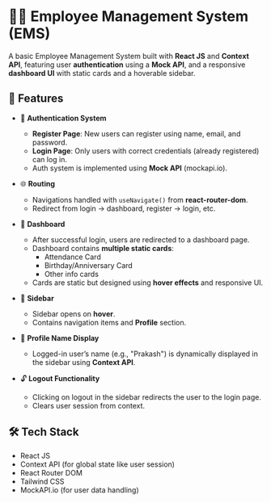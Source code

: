# 🧑‍💼 Employee Management System (EMS)

A basic Employee Management System built with **React JS** and **Context API**, featuring user **authentication** using a **Mock API**, and a responsive **dashboard UI** with static cards and a hoverable sidebar.

## 🚀 Features

- 🔐 **Authentication System**
  - **Register Page**: New users can register using name, email, and password.
  - **Login Page**: Only users with correct credentials (already registered) can log in.
  - Auth system is implemented using **Mock API** (mockapi.io).

- 🌐 **Routing**
  - Navigations handled with `useNavigate()` from **react-router-dom**.
  - Redirect from login → dashboard, register → login, etc.

- 📄 **Dashboard**
  - After successful login, users are redirected to a dashboard page.
  - Dashboard contains **multiple static cards**:
    - Attendance Card
    - Birthday/Anniversary Card
    - Other info cards
  - Cards are static but designed using **hover effects** and responsive UI.

- 📂 **Sidebar**
  - Sidebar opens on **hover**.
  - Contains navigation items and **Profile** section.

- 👤 **Profile Name Display**
  - Logged-in user’s name (e.g., "Prakash") is dynamically displayed in the sidebar using **Context API**.

- 🔓 **Logout Functionality**
  - Clicking on logout in the sidebar redirects the user to the login page.
  - Clears user session from context.

## 🛠 Tech Stack

- React JS
- Context API (for global state like user session)
- React Router DOM
- Tailwind CSS 
- MockAPI.io (for user data handling)



